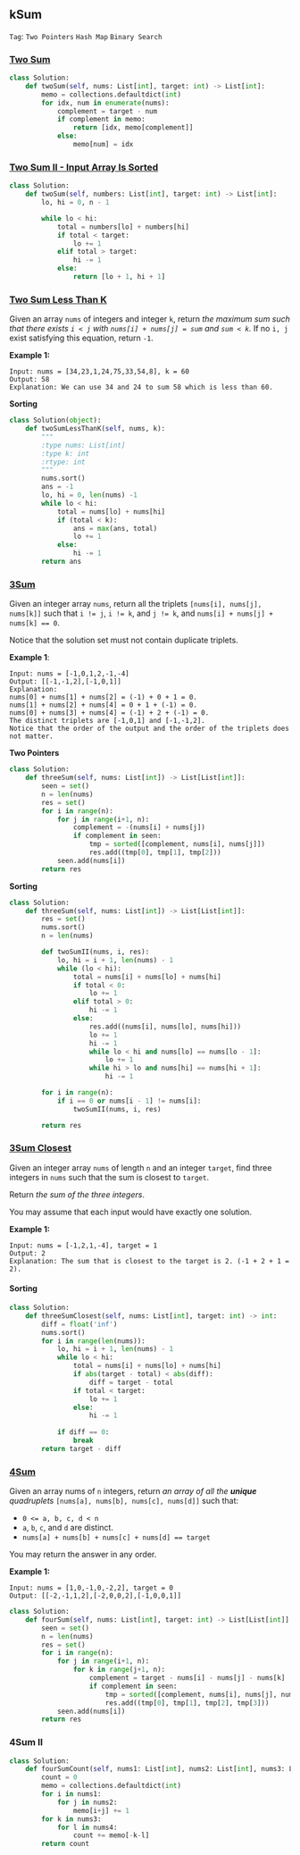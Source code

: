 ## kSum

```Tag```: ```Two Pointers``` ```Hash Map``` ```Binary Search```

### [Two Sum](https://leetcode.com/problems/two-sum/)

```Python
class Solution:
    def twoSum(self, nums: List[int], target: int) -> List[int]:
        memo = collections.defaultdict(int)
        for idx, num in enumerate(nums):
            complement = target - num
            if complement in memo:
                return [idx, memo[complement]]
            else:
                memo[num] = idx
```

### [Two Sum II - Input Array Is Sorted](https://leetcode.com/problems/two-sum-ii-input-array-is-sorted/)

```Python
class Solution:
    def twoSum(self, numbers: List[int], target: int) -> List[int]:
        lo, hi = 0, n - 1

        while lo < hi:
            total = numbers[lo] + numbers[hi]
            if total < target:
                lo += 1
            elif total > target:
                hi -= 1
            else:
                return [lo + 1, hi + 1]
```

### [Two Sum Less Than K](https://leetcode.com/problems/two-sum-less-than-k/)

Given an array ```nums``` of integers and integer ```k```, return _the maximum sum such that there exists ```i < j``` with ```nums[i] + nums[j] = sum``` and ```sum < k```._ If no ```i, j``` exist satisfying this equation, return ```-1```.

__Example 1:__
```
Input: nums = [34,23,1,24,75,33,54,8], k = 60
Output: 58
Explanation: We can use 34 and 24 to sum 58 which is less than 60.
```

__Sorting__

```Python
class Solution(object):
    def twoSumLessThanK(self, nums, k):
        """
        :type nums: List[int]
        :type k: int
        :rtype: int
        """
        nums.sort()
        ans = -1
        lo, hi = 0, len(nums) -1
        while lo < hi:
            total = nums[lo] + nums[hi]
            if (total < k):
                ans = max(ans, total)
                lo += 1
            else:
                hi -= 1
        return ans
```

### [3Sum](https://leetcode.com/problems/3sum/)


Given an integer array ```nums```, return all the triplets ```[nums[i], nums[j], nums[k]]``` such that ```i != j```, ```i != k```, and ```j != k```, and ```nums[i] + nums[j] + nums[k] == 0```.

Notice that the solution set must not contain duplicate triplets.

__Example 1__:
```
Input: nums = [-1,0,1,2,-1,-4]
Output: [[-1,-1,2],[-1,0,1]]
Explanation: 
nums[0] + nums[1] + nums[2] = (-1) + 0 + 1 = 0.
nums[1] + nums[2] + nums[4] = 0 + 1 + (-1) = 0.
nums[0] + nums[3] + nums[4] = (-1) + 2 + (-1) = 0.
The distinct triplets are [-1,0,1] and [-1,-1,2].
Notice that the order of the output and the order of the triplets does not matter.
```

__Two Pointers__

```Python
class Solution:
    def threeSum(self, nums: List[int]) -> List[List[int]]:
        seen = set()
        n = len(nums)
        res = set()
        for i in range(n):
            for j in range(i+1, n):
                complement = -(nums[i] + nums[j])
                if complement in seen:
                    tmp = sorted([complement, nums[i], nums[j]])
                    res.add((tmp[0], tmp[1], tmp[2]))
            seen.add(nums[i])
        return res
```

__Sorting__

```Python
class Solution:
    def threeSum(self, nums: List[int]) -> List[List[int]]:
        res = set()
        nums.sort()
        n = len(nums)

        def twoSumII(nums, i, res):
            lo, hi = i + 1, len(nums) - 1
            while (lo < hi):
                total = nums[i] + nums[lo] + nums[hi]
                if total < 0:
                    lo += 1
                elif total > 0:
                    hi -= 1
                else:
                    res.add((nums[i], nums[lo], nums[hi]))
                    lo += 1
                    hi -= 1
                    while lo < hi and nums[lo] == nums[lo - 1]:
                        lo += 1
                    while hi > lo and nums[hi] == nums[hi + 1]:
                        hi -= 1

        for i in range(n):
            if i == 0 or nums[i - 1] != nums[i]:
                twoSumII(nums, i, res)

        return res
```

### [3Sum Closest](https://leetcode.com/problems/3sum-closest/)

Given an integer array ```nums``` of length ```n``` and an integer ```target```, find three integers in ```nums``` such that the sum is closest to ```target```.

Return _the sum of the three integers_.

You may assume that each input would have exactly one solution.

__Example 1:__
```
Input: nums = [-1,2,1,-4], target = 1
Output: 2
Explanation: The sum that is closest to the target is 2. (-1 + 2 + 1 = 2).
```

#### Sorting

```Python
class Solution:
    def threeSumClosest(self, nums: List[int], target: int) -> int:
        diff = float('inf')
        nums.sort()
        for i in range(len(nums)):
            lo, hi = i + 1, len(nums) - 1
            while lo < hi:
                total = nums[i] + nums[lo] + nums[hi]
                if abs(target - total) < abs(diff):
                    diff = target - total
                if total < target:
                    lo += 1
                else:
                    hi -= 1
                
            if diff == 0:
                break
        return target - diff
```

### [4Sum](https://leetcode.com/problems/4sum/)

Given an array nums of ```n``` integers, return _an array of all the __unique__ quadruplets_ ```[nums[a], nums[b], nums[c], nums[d]]``` such that:

- ```0 <= a, b, c, d < n```
- ```a```, ```b```, ```c```, and ```d``` are distinct.
- ```nums[a] + nums[b] + nums[c] + nums[d] == target```

You may return the answer in any order.

__Example 1:__
```
Input: nums = [1,0,-1,0,-2,2], target = 0
Output: [[-2,-1,1,2],[-2,0,0,2],[-1,0,0,1]]
```

```Python
class Solution:
    def fourSum(self, nums: List[int], target: int) -> List[List[int]]:
        seen = set()
        n = len(nums)
        res = set()
        for i in range(n):
            for j in range(i+1, n):
                for k in range(j+1, n):
                    complement = target - nums[i] - nums[j] - nums[k]
                    if complement in seen:
                        tmp = sorted([complement, nums[i], nums[j], nums[k]])
                        res.add((tmp[0], tmp[1], tmp[2], tmp[3]))
            seen.add(nums[i])
        return res
```

### 4Sum II

```Python
class Solution:
    def fourSumCount(self, nums1: List[int], nums2: List[int], nums3: List[int], nums4: List[int]) -> int:
        count = 0
        memo = collections.defaultdict(int)
        for i in nums1:
            for j in nums2: 
                memo[i+j] += 1
        for k in nums3:
            for l in nums4:                 
                count += memo[-k-l]
        return count
```
